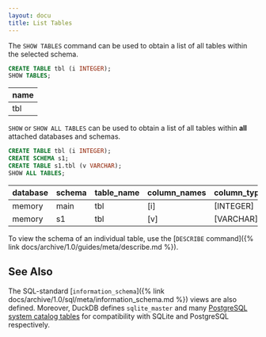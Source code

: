 ```yaml
---
layout: docu
title: List Tables
---
```


The `SHOW TABLES` command can be used to obtain a list of all tables within the selected schema.

```sql
CREATE TABLE tbl (i INTEGER);
SHOW TABLES;
```


| name |
|------|
| tbl  |

`SHOW` or `SHOW ALL TABLES` can be used to obtain a list of all tables within **all** attached databases and schemas.

```sql
CREATE TABLE tbl (i INTEGER);
CREATE SCHEMA s1;
CREATE TABLE s1.tbl (v VARCHAR);
SHOW ALL TABLES;
```


| database | schema | table_name | column_names | column_types | temporary |
|----------|--------|------------|--------------|--------------|-----------|
| memory   | main   | tbl        | [i]          | [INTEGER]    | false     |
| memory   | s1     | tbl        | [v]          | [VARCHAR]    | false     |

To view the schema of an individual table, use the [`DESCRIBE` command]({% link docs/archive/1.0/guides/meta/describe.md %}).

## See Also

The SQL-standard [`information_schema`]({% link docs/archive/1.0/sql/meta/information_schema.md %}) views are also defined. Moreover, DuckDB defines `sqlite_master` and many [PostgreSQL system catalog tables](https://www.postgresql.org/docs/16/catalogs.html) for compatibility with SQLite and PostgreSQL respectively.